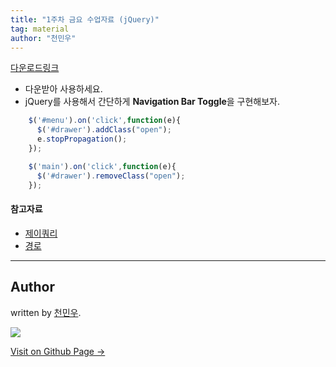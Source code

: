 ```yaml
---
title: "1주차 금요 수업자료 (jQuery)"
tag: material
author: "천민우"
---
```


[다운로드링크](https://github.com/likelionkonkuk/w1_fri_material)

- 다운받아 사용하세요.
- jQuery를 사용해서 간단하게 **Navigation Bar Toggle**을 구현해보자.

```js
    $('#menu').on('click',function(e){
      $('#drawer').addClass("open");
      e.stopPropagation();
    });

    $('main').on('click',function(e){
      $('#drawer').removeClass("open");
    });
```


#### 참고자료
- [제이쿼리](http://jquery.com/)
- [경로](http://www.homejjang.com/03/html.php/img_path.php)

---

## Author

written by [천민우](https://project42da.github.io).

![](https://avatars.githubusercontent.com/project42da?v=2&s=100)

<a href="https://project42da.github.io" target="_blank" class="btn btn-black"><i class="fa fa-github fa-lg"></i> Visit on Github Page &rarr;</a>